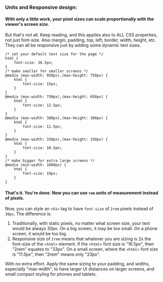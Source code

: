 ### Units and Responsive design:  
  
#### With only a little work, your pixel sizes can scale proportionally with the viewer's screen size.  
But that's not all. Keep reading, and this applies also to ALL CSS properties, not just font-size. Also margin, padding, top, left, border, width, height, etc. They can all be responsive just by adding some dynamic text sizes.  
  
```  
/* set your default text size for the page */  
html {  
    font-size: 16.5px;  
}  
/* make smaller for smaller screens */  
@media (max-width: 950px),(max-height: 750px) {  
    html {  
        font-size: 15px;  
    }  
}  
@media (max-width: 750px),(max-height: 650px) {  
    html {  
        font-size: 12.5px;  
    }  
}  
@media (max-width: 380px),(max-height: 380px) {  
    html {  
        font-size: 11.5px;  
    }  
}  
@media (max-width: 330px),(max-height: 330px) {  
    html {  
        font-size: 10.5px;  
    }  
}  
/* make bigger for extra large screens */  
@media (min-width: 1600px) {  
    html {  
        font-size: 19px;  
    }  
}  
```  
  
#### That's it. You're done. Now you can use **`rem`** units of measurement instead of pixels.  
  
Now, you can style an `<h1>` tag to have `font-size` of `2rem` pixels instead of `30px`. The difference is:  
1. Traditionally, with static pixels, no matter what screen size, your text would be always 30px. On a big screen, it may be too small. On a phone screen, it would be too big.  
2. Responsive size of `2rem` means that whatever you are sizing is 2x the font-size of the `<html>` element. If the `<html>`  font size is "16.5px", then "2rem" equates to "33px". On a small screen, where the `<html>` font size is "11.5px", then "2rem" means only "23px".  
  
With no extra effort. Apply the same sizing to your padding, and widths, especially "max-width", to have larger UI distances on larger screens, and small compact styling for phones and tablets.  
  
  
  
  
